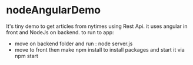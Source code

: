 # nodeAngularDemo

It's tiny demo to get articles from nytimes using Rest Api.
it uses angular in front and NodeJs on backend.
to run to app:
  - move on backend folder and run :  node server.js 
  - move to front then make npm install to install packages and start it via npm start
